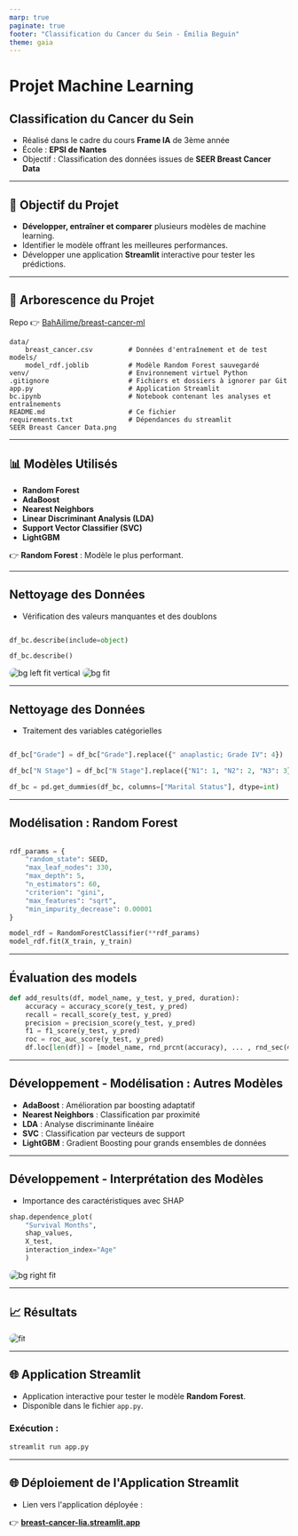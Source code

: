 ```yaml
---
marp: true
paginate: true
footer: "Classification du Cancer du Sein - Émilia Beguin"
theme: gaia
---
```


<!-- Style pour pouvoir avoir plusieurs col -->
<style>
.container{
    display: flex;
    gap: 50px;
}
.col{
    flex: 1;
}

* {
    border-radius: 10px;
}
</style>

# Projet Machine Learning
## Classification du Cancer du Sein

- Réalisé dans le cadre du cours **Frame IA** de 3ème année
- École : **EPSI de Nantes**
- Objectif : Classification des données issues de **SEER Breast Cancer Data**

---

## 🧪 Objectif du Projet

* **Développer, entraîner et comparer** plusieurs modèles de machine learning.
* Identifier le modèle offrant les meilleures performances.
* Développer une application **Streamlit** interactive pour tester les prédictions.

---

## 📂 Arborescence du Projet

Repo 👉 [BahAilime/breast-cancer-ml](https://github.com/BahAilime/breast-cancer-ml)

```
data/
    breast_cancer.csv         # Données d'entraînement et de test
models/
    model_rdf.joblib          # Modèle Random Forest sauvegardé
venv/                         # Environnement virtuel Python
.gitignore                    # Fichiers et dossiers à ignorer par Git
app.py                        # Application Streamlit
bc.ipynb                      # Notebook contenant les analyses et entraînements
README.md                     # Ce fichier
requirements.txt              # Dépendances du streamlit
SEER Breast Cancer Data.png
```

---

## 📊 Modèles Utilisés

- **Random Forest**  
- **AdaBoost**  
- **Nearest Neighbors**  
- **Linear Discriminant Analysis (LDA)**  
- **Support Vector Classifier (SVC)**  
- **LightGBM**  

👉 **Random Forest** : Modèle le plus performant.

---


<!-- ## Développement - Importation des Bibliothèques

- Importation des bibliothèques nécessaires pour :
  - Prétraitement des données
  - Visualisation
  - Modélisation

```python
AAAAAAA
```

--- -->

## Nettoyage des Données

- Vérification des valeurs manquantes et des doublons

```py

df_bc.describe(include=object)

df_bc.describe()

```

![bg left fit vertical](describeobj.png)
![bg fit](describe.png)

---

## Nettoyage des Données

- Traitement des variables catégorielles

```python

df_bc["Grade"] = df_bc["Grade"].replace({" anaplastic; Grade IV": 4})

df_bc["N Stage"] = df_bc["N Stage"].replace({"N1": 1, "N2": 2, "N3": 3})

df_bc = pd.get_dummies(df_bc, columns=["Marital Status"], dtype=int)

```

---

## Modélisation : Random Forest

```python

rdf_params = {
    "random_state": SEED,
    "max_leaf_nodes": 330,
    "max_depth": 5,
    "n_estimators": 60,
    "criterion": "gini",
    "max_features": "sqrt",
    "min_impurity_decrease": 0.00001
}

model_rdf = RandomForestClassifier(**rdf_params)
model_rdf.fit(X_train, y_train)

```

---

## Évaluation des models

```py
def add_results(df, model_name, y_test, y_pred, duration):
    accuracy = accuracy_score(y_test, y_pred)
    recall = recall_score(y_test, y_pred)
    precision = precision_score(y_test, y_pred)
    f1 = f1_score(y_test, y_pred)
    roc = roc_auc_score(y_test, y_pred)
    df.loc[len(df)] = [model_name, rnd_prcnt(accuracy), ... , rnd_sec(duration)]
```

---

## Développement - Modélisation : Autres Modèles

- **AdaBoost** : Amélioration par boosting adaptatif
- **Nearest Neighbors** : Classification par proximité
- **LDA** : Analyse discriminante linéaire
- **SVC** : Classification par vecteurs de support
- **LightGBM** : Gradient Boosting pour grands ensembles de données

---

## Développement - Interprétation des Modèles

- Importance des caractéristiques avec SHAP

```python
shap.dependence_plot(
    "Survival Months",
    shap_values,
    X_test, 
    interaction_index="Age"
    )
```

![bg right fit](shap.png)

---

## 📈 Résultats

![fit](accuracy.png)

---

## 🌐 Application Streamlit

- Application interactive pour tester le modèle **Random Forest**.
- Disponible dans le fichier `app.py`.

### Exécution :
```bash
streamlit run app.py
```

---

## 🌐 Déploiement de l'Application Streamlit

- Lien vers l'application déployée :

👉 [**breast-cancer-lia.streamlit.app**](https://breast-cancer-lia.streamlit.app/)
